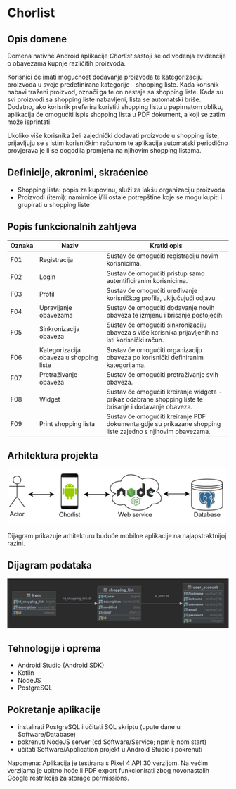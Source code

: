 # Chorlist

## Opis domene

Domena nativne Android aplikacije *Chorlist* sastoji se od vođenja evidencije o obavezama kupnje različitih proizvoda.

Korisnici će imati mogućnost dodavanja proizvoda te kategorizaciju proizvoda u svoje predefinirane kategorije - shopping liste. Kada korisnik nabavi traženi proizvod, označi ga te on nestaje sa shopping liste. Kada su svi proizvodi sa shopping liste nabavljeni, lista se automatski briše. Dodatno, ako korisnik preferira koristiti shopping listu u papirnatom obliku, aplikacija će omogućiti ispis shopping lista u PDF dokument, a koji se zatim može isprintati.

Ukoliko više korisnika želi zajednički dodavati proizvode u shopping liste, prijavljuju se s istim korisničkim računom te aplikacija automatski periodično provjerava je li se dogodila promjena na njihovim shopping listama.

## Definicije, akronimi, skraćenice

- Shopping lista: popis za kupovinu, služi za lakšu organizaciju proizvoda
- Proizvodi (itemi): namirnice i/ili ostale potrepštine koje se mogu kupiti i grupirati u shopping liste

## Popis funkcionalnih zahtjeva

Oznaka  | Naziv                                     | Kratki opis
------  | ----------------------------------------- | ----------------------------------------------------------------------------------------------------------
F01     | Registracija                              | Sustav će omogućiti registraciju novim korisnicima.
F02     | Login                                     | Sustav će omogućiti pristup samo autentificiranim korisnicima.
F03     | Profil                                    | Sustav će omogućiti uređivanje korisničkog profila, uključujući odjavu.
F04     | Upravljanje obavezama                     | Sustav će omogućiti dodavanje novih obaveza te izmjenu i brisanje postojećih.
F05     | Sinkronizacija obaveza                    | Sustav će omogućiti sinkronizaciju obaveza s više korisnika prijavljenih na isti korisnički račun.
F06     | Kategorizacija obaveza u shopping liste   | Sustav će omogućiti organizaciju obaveza po korisnički definiranim kategorijama.
F07     | Pretraživanje obaveza                     | Sustav će omogućiti pretraživanje svih obaveza.
F08     | Widget                                    | Sustav će omogućiti kreiranje widgeta - prikaz odabrane shopping liste te brisanje i dodavanje obaveza.
F09     | Print shopping lista                      | Sustav će omogućiti kreiranje PDF dokumenta gdje su prikazane shopping liste zajedno s njihovim obavezama.

## Arhitektura projekta

![Arhitektura projekta "Arhitektura projekta"](Documentation/architecture.png)

Dijagram prikazuje arhitekturu buduće mobilne aplikacije na najapstraktnijoj razini.

## Dijagram podataka

![era_model](Documentation/era_model.png)

## Tehnologije i oprema

- Android Studio (Android SDK)
- Kotlin
- NodeJS
- PostgreSQL

## Pokretanje aplikacije

- instalirati PostgreSQL i učitati SQL skriptu (upute dane u Software/Database)
- pokrenuti NodeJS server (cd Software/Service; npm i; npm start)
- učitati Software/Application projekt u Android Studio i pokrenuti

Napomena: Aplikacija je testirana s Pixel 4 API 30 verzijom. Na većim verzijama je upitno hoće li PDF export funkcionirati zbog novonastalih Google restrikcija za storage permissions.
